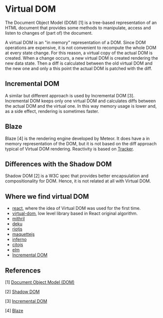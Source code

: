 # Virtual DOM

The Document Object Model (DOM) [1] is a tree-based representation of an HTML document that provides some methods to manipulate, access and listen to changes of (part of) the document.  

A virtual DOM is an "in memory" representation of a DOM. Since DOM operations are expensive, it is not convenient to recompute the whole DOM at every state change. For this reason, a virtual copy of the actual DOM is created. When a change occurs, a new virtual DOM is created rendering the new data state. Then a diff is calculated between the old virtual DOM and the new one and only a this point the actual DOM is patched with the diff.

## Incremental DOM

A similar but different approach is used by Incremental DOM [3]. Incremental DOM keeps only one virtual DOM and calculates diffs between the actual DOM and the virtual one. In this way memory usage is lower and, as a side effect, rendering is sometimes faster.

## Blaze

Blaze [4] is the rendering engine developed by Meteor. It does have a in memory representation of the DOM, but it is not based on the diff approach typical of Virtual DOM rendering. Reactivity is based on [Tracker](https://github.com/meteor/meteor/tree/devel/packages/tracker).

## Differences with the Shadow DOM

Shadow DOM [2] is a W3C spec that provides better encapsulation and compositionality for DOM. Hence, it is not related at all with Virtual DOM.

## Where we find virtual DOM

* [react](https://facebook.github.io/react/), where the idea of Virtual DOM was used for the first time.
* [virtual-dom](https://github.com/Matt-Esch/virtual-dom), low level library based in React original algorithm.
* [mithril](http://mithril.js.org/)
* [deku](https://github.com/anthonyshort/deku)
* [riotjs](http://riotjs.com/)
* [maquettejs](http://maquettejs.org/)
* [inferno](https://github.com/trueadm/inferno)
* [citojs](https://github.com/joelrich/citojs)
* [elm](http://elm-lang.org/blog/blazing-fast-html)
* [Incremental DOM](http://google.github.io/incremental-dom/#about)


## References

[1] [Document Object Model (DOM)](https://developer.mozilla.org/en-US/docs/Web/API/Document_Object_Model)

[2] [Shadow DOM](https://developer.mozilla.org/en-US/docs/Web/Web_Components/Shadow_DOM)

[3] [Incremental DOM](http://google.github.io/incremental-dom/#about)

[4] [Blaze](https://github.com/meteor/meteor/tree/devel/packages/blaze)
